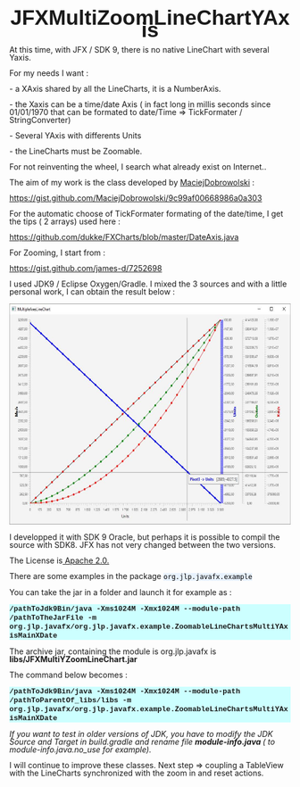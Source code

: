 <!DOCTYPE HTML PUBLIC "-//W3C//DTD HTML 4.0 Transitional//EN">
<HTML>
<HEAD>
	<META HTTP-EQUIV="CONTENT-TYPE" CONTENT="text/html; charset=windows-1252">
	
</HEAD>
<BODY LANG="en-US" DIR="LTR">
<P ALIGN=CENTER STYLE="margin-top: 0.42cm; margin-bottom: 0.21cm; line-height: 100%; page-break-after: avoid">
<FONT FACE="Liberation Sans, sans-serif"><FONT SIZE=6 STYLE="font-size: 28pt"><B>JFXMultiZoomLineChartYAxis</B></FONT></FONT></P>
<P STYLE="margin-bottom: 0cm; line-height: 100%">At this time, with
JFX / SDK 9, there is no native LineChart with several Yaxis.</P>
<P STYLE="margin-bottom: 0cm; line-height: 100%">For my needs I
want&nbsp;:</P>
<P STYLE="margin-bottom: 0cm; line-height: 100%">- a XAxis shared by
all the LineCharts, it is a NumberAxis.</P>
<P STYLE="margin-bottom: 0cm; line-height: 100%">- the Xaxis can be a
time/date Axis ( in fact long in millis seconds since 01/01/1970 that
can be formated to date/Time =&gt; TickFormater / StringConverter)</P>
<P STYLE="margin-bottom: 0cm; line-height: 100%">- Several YAxis with
differents Units</P>
<P STYLE="margin-bottom: 0cm; line-height: 100%">- the LineCharts
must be Zoomable.</P>
<P STYLE="margin-bottom: 0cm; line-height: 100%">For not reinventing
the wheel, I search what already exist on Internet..</P>
<P STYLE="margin-bottom: 0cm; line-height: 100%">The aim of my work
is the class developed by <A HREF="https://gist.github.com/MaciejDobrowolski">MaciejDobrowolski</A>&nbsp;:</P>
<P STYLE="margin-bottom: 0cm; line-height: 100%"><A HREF="https://gist.github.com/MaciejDobrowolski/9c99af00668986a0a303">https://gist.github.com/MaciejDobrowolski/9c99af00668986a0a303</A></P>
<P STYLE="margin-bottom: 0cm; line-height: 100%">For the automatic
choose of TickFormater formating of the date/time, I get the tips ( 2
arrays) used here : 
</P>
<P STYLE="margin-bottom: 0cm; line-height: 100%"><A HREF="https://github.com/dukke/FXCharts/blob/master/DateAxis.java">https://github.com/dukke/FXCharts/blob/master/DateAxis.java</A></P>
<P STYLE="margin-bottom: 0cm; line-height: 100%">For Zooming, I start
from : 
</P>
<P STYLE="margin-bottom: 0cm; line-height: 100%"><A HREF="https://gist.github.com/james-d/7252698">https://gist.github.com/james-d/7252698</A></P>
<P STYLE="margin-bottom: 0cm; line-height: 100%">I used JDK9 /
Eclipse Oxygen/Gradle. I mixed the 3 sources and with a little
personal work, I can obtain the result below :</P>
<P STYLE="margin-bottom: 0cm; line-height: 100%"><IMG SRC="readme_md_m6354ea9a.jpg" NAME="images1" ALIGN=BOTTOM WIDTH=643 HEIGHT=396 BORDER=0>
</P>
<P STYLE="margin-bottom: 0cm; line-height: 100%">I developped it with
SDK 9 Oracle, but perhaps it is possible to compil the source with
SDK8. JFX has not very changed between the two versions. 
</P>
<P STYLE="margin-bottom: 0cm; line-height: 100%">The License is<A HREF="http://www.apache.org/licenses/LICENSE-2.0.html">
Apache 2.0.</A></P>
<P STYLE="margin-bottom: 0cm; line-height: 100%">There are some
examples in the package <FONT COLOR="#000000"><FONT FACE="Monospace"><FONT SIZE=2><SPAN STYLE="background: #e8f2fe">org.jlp.javafx.example</SPAN></FONT></FONT></FONT></P>
<P STYLE="margin-bottom: 0cm; line-height: 100%">You can take the jar
in a folder and launch it for example as :</P>
<P STYLE="margin-bottom: 0cm; background: #ccffff; font-style: normal; line-height: 100%">
<FONT FACE="Courier New, monospace"><FONT SIZE=2><B>/pathToJdk9Bin/java
-Xms1024M -Xmx1024M --module-path /pathToTheJarFile -m
org.jlp.javafx/org.jlp.javafx.example.ZoomableLineChartsMultiYAxisMainXDate</B></FONT></FONT></P>
<P STYLE="margin-bottom: 0cm; font-style: normal; line-height: 100%">The
archive jar, containing the module is org.jlp.javafx is
<B>libs/JFXMultiYZoomLineChart.jar</B></P>
<P STYLE="margin-bottom: 0cm; font-style: normal; font-weight: normal; line-height: 100%">
The command below becomes :</P>
<P STYLE="margin-bottom: 0cm; background: #ccffff; font-style: normal; line-height: 100%">
<FONT FACE="Courier New, monospace"><FONT SIZE=2><B>/pathToJdk9Bin/java
-Xms1024M -Xmx1024M --module-path /pathToParentOf_libs/libs -m
org.jlp.javafx/org.jlp.javafx.example.ZoomableLineChartsMultiYAxisMainXDate</B></FONT></FONT></P>
<P STYLE="margin-bottom: 0cm; line-height: 100%"><I>If you want to
test in older versions of JDK, you have to modify the JDK Source and
Target in build.gradle and rename file <B>module-info.java </B>( to
module-info.java.no_use for example).</I></P>
<P STYLE="margin-bottom: 0cm; line-height: 100%">I will continue to
improve these classes. Next step =&gt; coupling a TableView with the
LineCharts synchronized with the zoom in and reset actions.</P>
</BODY>
</HTML>